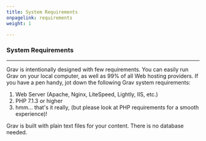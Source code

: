 ```yaml
---
title: System Requirements
onpagelink: requirements
weight: 1

---
```


### System Requirements
-------------------

Grav is intentionally designed with few requirements. You can easily run Grav on your local computer, as well as 99% of all Web hosting providers. If you have a pen handy, jot down the following Grav system requirements:

1. Web Server (Apache, Nginx, LiteSpeed, Lightly, IIS, etc.)
2. PHP 7.1.3 or higher
3. hmm... that's it really, (but please look at PHP requirements for a smooth experience)!
 
Grav is built with plain text files for your content. There is no database needed.
